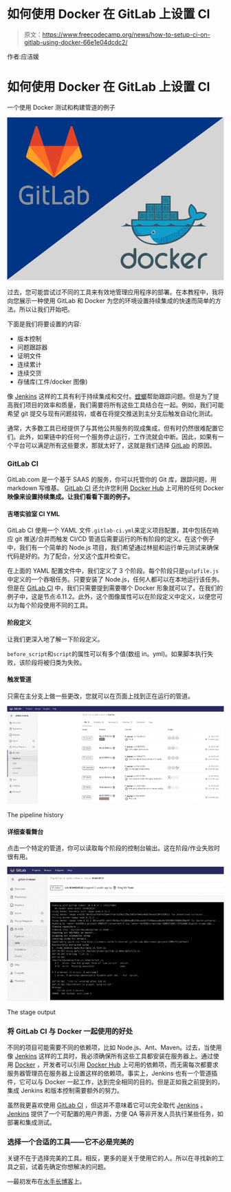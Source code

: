 # 如何使用 Docker 在 GitLab 上设置 CI

> 原文：<https://www.freecodecamp.org/news/how-to-setup-ci-on-gitlab-using-docker-66e1e04dcdc2/>

作者:应洁媛

# 如何使用 Docker 在 GitLab 上设置 CI

一个使用 Docker 测试和构建管道的例子

![1*b7KBZqZQ_VZ3kFu6lQQaYQ](img/471f73eebb900899eccf8c1867d35e3a.png)

过去，您可能尝试过不同的工具来有效地管理应用程序的部署。在本教程中，我将向您展示一种使用 GitLab 和 Docker 为您的环境设置持续集成的快速而简单的方法。所以让我们开始吧。

下面是我们将要设置的内容:

*   版本控制
*   问题跟踪器
*   证明文件
*   连续累计
*   连续交货
*   存储库(工件/docker 图像)

像 [Jenkins](https://jenkins.io/) 这样的工具有利于持续集成和交付。[螳螂](https://www.mantisbt.org/)帮助跟踪问题。但是为了提高我们项目的效率和质量，我们需要将所有这些工具结合在一起。例如，我们可能希望 git 提交与现有问题挂钩，或者在将提交推送到主分支后触发自动化测试。

通常，大多数工具已经提供了与其他公共服务的现成集成，但有时仍然很难配置它们。此外，如果链中的任何一个服务停止运行，工作流就会中断。因此，如果有一个平台可以满足所有这些要求，那就太好了，这就是我们选择 [GitLab](https://gitlab.com) 的原因。

### GitLab CI

GitLab.com 是一个基于 SAAS 的服务，你可以托管你的 Git 库，跟踪问题，用 markdown 写维基。 [GitLab CI](https://about.gitlab.com/features/gitlab-ci-cd/) 还允许您利用 [Docker Hub](https://hub.docker.com/) 上可用的任何 Docker**映像来设置持续集成。让我们看看下面的例子。**

#### 吉塔实验室 CI YML

GitLab CI 使用一个 YAML 文件`.gitlab-ci.yml`来定义项目配置，其中包括在响应 git 推送/合并而触发 CI/CD 管道后需要运行的所有阶段的定义。在这个例子中，我们有一个简单的 Node.js 项目，我们希望通过林挺和运行单元测试来确保代码是好的。为了配合，分叉这个[库](https://gitlab.com/ykyuen/gitlab-ci-demo)并检查它。

在上面的 YAML 配置文件中，我们定义了 3 个阶段。每个阶段只是`gulpfile.js`中定义的一个吞咽任务。只要安装了 Node.js，任何人都可以在本地运行该任务。但是在 [GitLab CI](https://about.gitlab.com/features/gitlab-ci-cd/) 中，我们只需要提到需要哪个 Docker 形象就可以了。在我们的例子中，这是节点:6.11.2。此外，这个图像属性可以在阶段定义中定义，以便您可以为每个阶段使用不同的工具。

#### 阶段定义

让我们更深入地了解一下阶段定义。

`before_script`和`script`的属性可以有多个值(数组 in。yml)。如果脚本执行失败，该阶段将被归类为失败。

#### 触发管道

只需在主分支上做一些更改，您就可以在页面上找到正在运行的管道。

![1*Rtj97p-NEzbJjOe2Lh3-8A](img/bc503b8b6995012abd31b0ad32a1eede.png)

The pipeline history

#### 详细查看舞台

点击一个特定的管道，你可以读取每个阶段的控制台输出。这在阶段/作业失败时很有用。

![1*t_0-lH0Hi05sEBeK8XzDIg](img/0805d9372c4811e1264e5d1326a55540.png)

The stage output

### 将 GitLab CI 与 Docker 一起使用的好处

不同的项目可能需要不同的依赖项，比如 Node.js、Ant、Maven。过去，当使用像 [Jenkins](https://jenkins.io/) 这样的工具时，我必须确保所有这些工具都安装在服务器上。通过使用 [Docker](https://www.docker.com/) ，开发者可以引用 [Docker Hub](https://hub.docker.com/) 上可用的依赖项，而无需每次都要求服务器管理员在服务器上设置这样的依赖项。事实上，Jenkins 也有一个管道插件，它可以与 Docker 一起工作，达到完全相同的目的。但是正如我之前提到的，集成 Jenkins 和版本控制需要额外的努力。

虽然我更喜欢使用 [GitLab CI](https://about.gitlab.com/features/gitlab-ci-cd/) ，但这并不意味着它可以完全取代 [Jenkins](https://jenkins.io/) 。 [Jenkins](https://jenkins.io/) 提供了一个可配置的用户界面，方便 QA 等非开发人员执行某些任务，如部署和集成测试。

### 选择一个合适的工具——它不必是完美的

关键不在于选择完美的工具。相反，更多的是关于使用它的人。所以在寻找新的工具之前，试着先确定你想解决的问题。

—最初发布在[水手长博客](https://blog.boatswain.io/post/a-simple-gitlab-ci-example/)上。